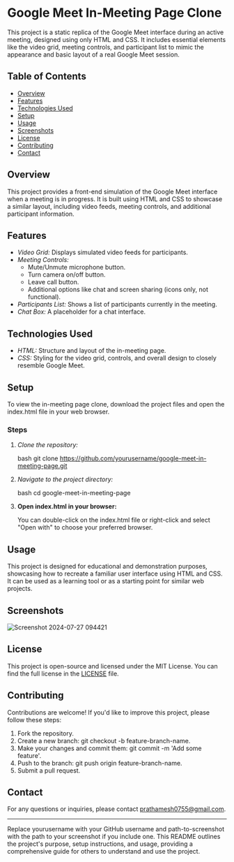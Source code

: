 # Google Meet In-Meeting Page Clone

This project is a static replica of the Google Meet interface during an active meeting, designed using only HTML and CSS. It includes essential elements like the video grid, meeting controls, and participant list to mimic the appearance and basic layout of a real Google Meet session.

## Table of Contents

- [Overview](#overview)
- [Features](#features)
- [Technologies Used](#technologies-used)
- [Setup](#setup)
- [Usage](#usage)
- [Screenshots](#screenshots)
- [License](#license)
- [Contributing](#contributing)
- [Contact](#contact)

## Overview

This project provides a front-end simulation of the Google Meet interface when a meeting is in progress. It is built using HTML and CSS to showcase a similar layout, including video feeds, meeting controls, and additional participant information.

## Features

- *Video Grid:* Displays simulated video feeds for participants.
- *Meeting Controls:*
  - Mute/Unmute microphone button.
  - Turn camera on/off button.
  - Leave call button.
  - Additional options like chat and screen sharing (icons only, not functional).
- *Participants List:* Shows a list of participants currently in the meeting.
- *Chat Box:* A placeholder for a chat interface.

## Technologies Used

- *HTML:* Structure and layout of the in-meeting page.
- *CSS:* Styling for the video grid, controls, and overall design to closely resemble Google Meet.

## Setup

To view the in-meeting page clone, download the project files and open the index.html file in your web browser.

### Steps

1. *Clone the repository:*

   bash
   git clone https://github.com/yourusername/google-meet-in-meeting-page.git
   

2. *Navigate to the project directory:*

   bash
   cd google-meet-in-meeting-page
   

3. **Open index.html in your browser:**

   You can double-click on the index.html file or right-click and select "Open with" to choose your preferred browser.

## Usage

This project is designed for educational and demonstration purposes, showcasing how to recreate a familiar user interface using HTML and CSS. It can be used as a learning tool or as a starting point for similar web projects.

## Screenshots

![Screenshot 2024-07-27 094421](https://github.com/user-attachments/assets/988ab27d-3e52-41e7-8394-1989ed49c2fe)


## License

This project is open-source and licensed under the MIT License. You can find the full license in the [LICENSE](LICENSE) file.

## Contributing

Contributions are welcome! If you'd like to improve this project, please follow these steps:

1. Fork the repository.
2. Create a new branch: git checkout -b feature-branch-name.
3. Make your changes and commit them: git commit -m 'Add some feature'.
4. Push to the branch: git push origin feature-branch-name.
5. Submit a pull request.

## Contact

For any questions or inquiries, please contact [prathamesh0755@gmail.com](mailto:prathamesh@gmail.com).

---

Replace yourusername with your GitHub username and path-to-screenshot with the path to your screenshot if you include one. This README outlines the project's purpose, setup instructions, and usage, providing a comprehensive guide for others to understand and use the project.
